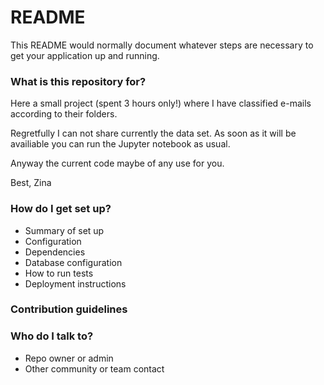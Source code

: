 # README #

This README would normally document whatever steps are necessary to get your application up and running.

### What is this repository for? ###

Here a small project (spent 3 hours only!) where I have classified e-mails according to their folders. 

Regretfully I can not share currently the data set. As soon as it will be availiable you can run the Jupyter notebook as usual. 

Anyway the current code maybe of any use for you. 

Best,
Zina

### How do I get set up? ###

* Summary of set up
* Configuration
* Dependencies
* Database configuration
* How to run tests
* Deployment instructions

### Contribution guidelines ###



### Who do I talk to? ###

* Repo owner or admin
* Other community or team contact